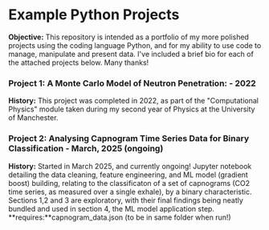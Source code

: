 # Example Python Projects

**Objective:** This repository is intended as a portfolio of my more polished projects using the coding language Python, and for my ability to use code to manage, manipulate and present data. I've included a brief bio for each of the attached projects below. Many thanks! 

### Project 1: A Monte Carlo Model of Neutron Penetration: - 2022
**History:** This project was completed in 2022, as part of the "Computational Physics" module taken during my second year of Physics at the University of Manchester. 

### Project 2: Analysing Capnogram Time Series Data for Binary Classification - March, 2025 (ongoing)
**History:** Started in March 2025, and currently ongoing! Jupyter notebook detailing the data cleaning, feature engineering, and ML model (gradient boost) building, relating to the classificaton of a set of capnograms (CO2 time series, as measured over a single exhale), by a binary characteristic. Sections 1,2 and 3 are exploratory, with their final findings being neatly bundled and used in section 4, the ML model application step. 
**requires:**capnogram_data.json (to be in same folder when run!)
